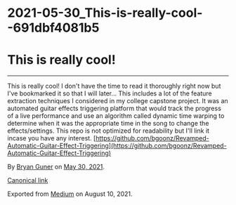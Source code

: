 # 2021-05-30_This-is-really-cool--691dbf4081b5

# This is really cool!

---

This is really cool! I don't have the time to read it thoroughly right now but I've bookmarked it so that I will later... This includes a lot of the feature extraction techniques I considered in my college capstone project. It was an automated guitar effects triggering platform that would track the progress of a live performance and use an algorithm called dynamic time warping to determine when it was the appropriate time in the song to change the effects/settings. This repo is not optimized for readability but I'll link it incase you have any interest. [https://github.com/bgoonz/Revamped-Automatic-Guitar-Effect-Triggering](https://github.com/bgoonz/Revamped-Automatic-Guitar-Effect-Triggering)

By [Bryan Guner](https://medium.com/@bryanguner) on [May 30, 2021](https://medium.com/p/691dbf4081b5).

[Canonical link](https://medium.com/@bryanguner/this-is-really-cool-691dbf4081b5)

Exported from [Medium](https://medium.com/) on August 10, 2021.

